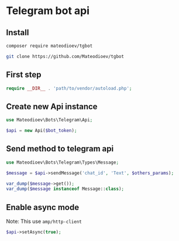 # Telegram bot api

## Install

```bash
composer require mateodioev/tgbot
```

```bash
git clone https://github.com/Mateodioev/tgbot
```

## First step

```php
require __DIR__ . 'path/to/vendor/autoload.php';
```

## Create new Api instance

```php
use Mateodioev\Bots\Telegram\Api;

$api = new Api($bot_token);
```


## Send method to telegram api

```php
use Mateodioev\Bots\Telegram\Types\Message;

$message = $api->sendMessage('chat_id', 'Text', $others_params);

var_dump($message->get());
var_dump($message instanceof Message::class);
```

## Enable async mode

Note: This use `amp/http-client`

```php
$api->setAsync(true);
```
